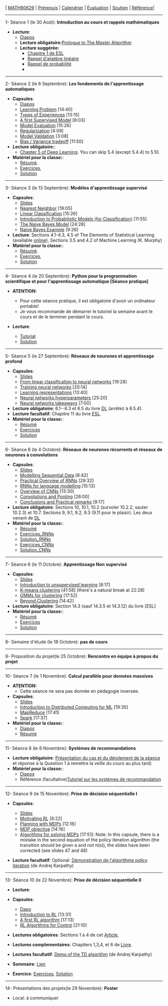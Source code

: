| [MATH80629](main.md) | [Prérequis](prerequisition.md) | [Calendrier](session.md) | [Évaluation](evaluation.md) |  [Soutien](support.md) | [Référence](refrence.md)|

___
1- <span style="font-size:1em;">Séance 1 (le 30 Août): **Introduction au cours et rappels mathématiques**</span>
- **Lecture**: 
  * [Diapos](https://www.cs.toronto.edu/~lcharlin/courses/60629/slides_intro_fr.pdf)
  * **Lecture obligatoire:**[Prologue to The Master Algorithm](http://homes.cs.washington.edu/~pedrod/Prologue.pdf)
  * **Lecture suggérée:**
    * [Chapitre 1 de ESL](https://web.stanford.edu/~hastie/Papers/ESLII.pdf)
    * [Rappel d'algèbre linéaire](https://www.deeplearningbook.org/contents/linear_algebra.html)
    * [Rappel de probabilité](https://www.deeplearningbook.org/contents/prob.html)
    * 

___
2- <span style="font-size:1em;">Séance 2 (le 6 Septembre): **Les fondements de l'apprentissage automatiques**</span> 
- **Capsules**: 
  * [Diapos](https://www.cs.toronto.edu/~lcharlin/courses/60629/slides_ml-fundamentals.pdf)
  * [Learning Problem](https://youtu.be/XHjYLAooCQI) [14:40]
  * [Types of Experiences](https://youtu.be/bUrw6MWiI7E) [13:15]
  * [A first Supervised Model](https://www.youtube.com/watch?v=fu8IBbPREBg) [8:03]
  * [Model Evaluation](https://youtu.be/jB69v09vrn8) [15:26]
  * [Regularization](https://www.youtube.com/watch?v=SFzhFrWOTEI) [4:09]
  * [Model Validation](https://www.youtube.com/watch?v=WoFGyFvyoeo) [3:08]
  * [Bias / Variance tradeoff](https://www.youtube.com/watch?v=L5Hehy9s8SI) [11:50]
- **Lecture obligatoire:**:  
  * [Chapter 5 of Deep Learning](http://www.deeplearningbook.org/contents/ml.html). You can skip 5.4 (except 5.4.4) to 5.10.  
- **Matériel pour la classe:**:  
  * [Résumé](https://www.cs.toronto.edu/~lcharlin/courses/60629/slides_ml-fundamentals_summary_fr.pdf).
  * [Exercices](https://colab.research.google.com/github/lcharlin/80-629/blob/master/week2-Fundamentals/Fundamentals_questions_fr.ipynb), 
  * [Solution](https://colab.research.google.com/github/lcharlin/80-629/blob/master/week2-Fundamentals/Fundamentals_answers_fr.ipynb)
  
___
3- <span style="font-size:1em;">Séance 3 (le 13 Septembre): **Modèles d'apprentissage supervisé**</span> 
- **Capsules**: 
  * [Slides](http://www.cs.toronto.edu/~lcharlin/courses/80-629/slides_supervised.pdf)
  * [Nearest Neighbor](https://youtu.be/wrpB9mxmhJc) [19:05]
  * [Linear Classification](https://youtu.be/Kv8Ab2I_7CM) [15:26]
  * [Introduction to Probabilistic Models (for Classification)](https://youtu.be/CnJTkeJpJLY) [11:55]
  * [The Naive Bayes Model](https://youtu.be/8L2ZM20BdoA) [24:28]
  * [Naive Bayes Example](https://youtu.be/xg8wZOr6zrY) [9:26]
- **Lecture**: Sections 4.1-4.3, 4.5 of The Elements of Statistical Learning (available [online](https://web.stanford.edu/~hastie/ElemStatLearn/)), Sections 3.5 and 4.2 of Machine Learning (K. Murphy)
- **Matériel pour la classe:**:  
  * [Résumé](https://www.cs.toronto.edu/~lcharlin/courses/60629/slidesClassificationSummary_fr.pdf).
  * [Exercices](https://colab.research.google.com/github/lcharlin/80-629/blob/master/week3-Supervised/Supervised_questions_fr.ipynb), 
  * [Solution](https://colab.research.google.com/github/lcharlin/80-629/blob/master/week3-Supervised/Supervised_answers_fr.ipynb)

___
4- <span style="font-size:1em;">Séance 4 (le 20 Septembre): **Python pour la programmation scientifique et pour l'apprentissage automatique [Séance pratique]**</span> 
- **ATENTION:** 
  * Pour cette séance pratique, il est obligatoire d'avoir un ordinateur portable!
  * Je vous recommande de démarrer le tutoriel la semaine avant le cours et de le terminer pendant le cours.

- **Lecture**: 
  * [Tutorial](https://colab.research.google.com/github/lcharlin/80-629/blob/master/week4-PracticalSession/Introduction%20pratique%20a%20l'apprentissage%20automatique.ipynb)
  * [Solution](https://colab.research.google.com/github/lcharlin/80-629/blob/master/week4-PracticalSession/Introduction%20pratique%20a%20l'apprentissage%20automatique_Solutions.ipynb)

___
5- <span style="font-size:1em;">Séance 5 (le 27 Septembre): **Réseaux de neurones et apprentissage profond**</span> 

- **Capsules**: 
  * [Slides](http://www.cs.toronto.edu/~lcharlin/courses/80-629/slides_nn.pdf)
  * [From linear classification to neural networks](https://youtu.be/Bs6NA2gGz78) [19:28]
  * [Training neural networks](https://youtu.be/c47a3YxIG7k) [20:14]
  * [Learning representations](https://youtu.be/N_JU7egyGGA)  [13:40]
  * [Neural networks hyperparameters](https://youtu.be/5axp1O299qM)  [25:20]
  * [Neural networks takeaways](https://youtu.be/Nqs-C7wBVQo) [7:00]
- **Lecture obligatoire**: 6.1--6.3 et 6.5 du livre [DL](http://www.deeplearningbook.org/contents/mlp.html) (arrëtez à 6.5.4).  
- **Lecture facultatif**:  Chapitre 11 du livre [ESL](https://web.stanford.edu/~hastie/Papers/ESLII.pdf).
- **Matériel pour la classe:**:  
  * [Résumé](https://www.cs.toronto.edu/~lcharlin/courses/60629/slides_nn_summary_fr.pdf)
  * [Exercices](https://colab.research.google.com/github/lcharlin/80-629/blob/master/week5-NeuralNetworks/Neural_Networks_questions_fr.ipynb)
  * [Solution](https://colab.research.google.com/github/lcharlin/80-629/blob/master/week5-NeuralNetworks/Neural_Networks_answers_fr.ipynb)

___
6- <span style="font-size:1em;">Séance 6 (le 4 Octobre): **Réseaux de neurones récurrents et réseaux de neurones à convolutions**</span> 
- **Capsules**: 
  * [Slides](http://www.cs.toronto.edu/~lcharlin/courses/80-629/slides_rnn-cnn.pdf)
  * [Modelling Sequential Data](https://youtu.be/Ra_n9vJ89wM) [8:42]
  * [Practical Overview of RNNs](https://youtu.be/2euWyjhO0GM) [29:32]
  * [RNNs for language modelling](https://youtu.be/K-l8zCBuJbM) [15:13]
  * [Overview of CNNs](https://youtu.be/EVZOThR2q1I) [13:30]
  * [Convolutions and Pooling](https://youtu.be/L8tbxFKKoVw) [26:00]
  * [Conclusions and Practical remarks](https://youtu.be/mA71uUtkcXw) [9:17]
- **Lecture obligatoire**: Sections 10, 10.1, 10.2 (survoler 10.2.2, sauter 10.2.3) et 10.7. Sections 9, 9.1, 9.2, 9.3 (9.11 pour le plaisir). Les deux venant de [DL](http://www.deeplearningbook.org/contents/mlp.html)
- **Matériel pour la classe:**:  
  * [Résumé](https://www.cs.toronto.edu/~lcharlin/courses/60629/slides_rnn-cnn_summary_fr.pdf)
  * [Exercices_RNNs](https://colab.research.google.com/github/lcharlin/80-629/blob/master/week6-RNNs%2BCNNs/RNNs_Questions_fr.ipynb)
  * [Solution_RNNs](https://colab.research.google.com/github/lcharlin/80-629/blob/master/week6-RNNs%2BCNNs/RNNs_Answers_fr.ipynb)
  * [Exercices_CNNs](https://colab.research.google.com/github/lcharlin/80-629/blob/master/week6-RNNs%2BCNNs/CNNs_Questions_fr.ipynb)
  * [Solution_CNNs](https://colab.research.google.com/github/lcharlin/80-629/blob/master/week6-RNNs%2BCNNs/CNNs_Answers_fr.ipynb)



___
7- <span style="font-size:1em;">Séance 6 (le 11 Octobre): **Apprentissage Non supervisé**</span> 
- **Capsules**: 
  * [Slides](http://www.cs.toronto.edu/~lcharlin/courses/80-629/slides_unsupervised.pdf)
  * [Introduction to unsupervised learning](https://youtu.be/z_PcTBDHvOs) [8:17]
  * [K-means clustering](https://youtu.be/9EFWKAQ3TSs) [41:58] (there's a natural break at 22:28)
  * [GMMs for clustering](https://youtu.be/OyK4tX2hjMc) [17:52]
  * [Beyond Clustering](https://youtu.be/zVoi--FTiYk) [14:42]
- **Lecture obligatoire**: Section 14.3 (sauf 14.3.5 et 14.3.12) du livre [ESL]
- **Matériel pour la classe:**:  
  * [Résumé](https://www.cs.toronto.edu/~lcharlin/courses/60629/slidesUnsupervisedSummary_fr.pdf)
  * [Exercices](https://colab.research.google.com/github/lcharlin/80-629/blob/master/week7-Unsupervised/Unsupervised_questions_fr.ipynb)
  * [Solution](https://colab.research.google.com/github/lcharlin/80-629/blob/master/week7-Unsupervised/Unsupervised_answers_fr.ipynb)

___
8- <span style="font-size:1em;"> Semaine d'étude (le 18 Octobre): **pas de cours** </span> 

___
9- <span style="font-size:1em;"> Proposition du projet(le 25 Octobre): **Rencontre en équipe à propos du projet**</span> 

___
10- <span style="font-size:1em;">Séance 7 (le 1 Novembre): **Calcul parallèle pour données massives**</span>
- **ATENTION:** 
  * Cette séance ne sera pas donnée en pédagogie inversée.
- **Capsules**: 
  * [Slides](http://www.cs.toronto.edu/~lcharlin/courses/80-629/slides_largeScale.pdf)
  * [Introduction to Distributed Computing for ML](https://youtu.be/CtYOBS9pDvg) [19:35]
  * [MapReduce](https://youtu.be/U3FLRYH3R5Q) [17:41]
  * [Spark](https://www.youtube.com/watch?v=4gOdejqyHng) [17:37]
- **Matériel pour la classe:**:  
  * [Diapos](https://www.cs.toronto.edu/~lcharlin/courses/60629/slides_largeScale_fr.pdf)
  * [Résumé](https://www.cs.toronto.edu/~lcharlin/courses/60629/summary-midterm-fr.pdf)
___
11- <span style="font-size:1em;">Séance 8 (le 8 Novembre): **Systèmes de recommandations**</span> 
- **Lecture obligatoire**: [Présentation du cas et du dérolement de la séance](https://www.cs.toronto.edu/~lcharlin/courses/60629/cas_Decathlon-preparation.pdf) et réponse à la Question 1 à remettre la veille du cours au plus tard)
- **Matériel pour la classe:**:  
  * [Diapos](https://www.cs.toronto.edu/~lcharlin/courses/60629/cas_Decathlon-diapos.pdf)
  * Référence (facultative)[Tutoriel sur les systèmes de recommandation](https://github.com/lcharlin/80-629/blob/master/week11-RecommenderSystems/Tutoriel-FR/SRMF%20-%20Questions.ipynb)
___
12- <span style="font-size:1em;">Séance 9 (le 15 Novembre): **Prise de décision séquentielle I**</span> 
- **Capsules**: 
  * [Slides](http://www.cs.toronto.edu/~lcharlin/courses/80-629/slides_rl.pdf)
  * [Motivating RL](https://youtu.be/V2WrKWyiPoQ) [8:22]
  * [Planning with MDPs](https://youtu.be/FwQQCSL5I_Y) [12:16]
  * [MDP objective](https://youtu.be/3vX-J61A8NQ) [14:16]
  * [Algorithms for solving MDPs](https://youtu.be/HBTyOjt4QBk) [17:51]: Note: In this capsule, there is a mistake in the second equation of the policy iteration algorithm (the transition should be given a and not π(s)), the slides have been corrected (see slides 47 and 48)

- **Lecture facultatif**: Optional: [Démonstration de l'algorithme policy iteration](https://www.cs.toronto.edu/~lcharlin/courses/60629/reinforcejs/gridworld_dp.html) (de Andrej Karpathy)

___
13- <span style="font-size:1em;">Séance 10 (le 22 Novembre): **Prise de décision séquentielle II**</span> 
- **Lecture**: 
- **Capsules**: 
  * [Dapo](http://www.cs.toronto.edu/~lcharlin/courses/80-629/slides_rl2.pdf)
  * [Introduction to RL](https://www.youtube.com/watch?v=VnZ4558bXys) [13:31]
  * [A first RL algorithm](https://www.youtube.com/watch?v=EYeACgMxHVk) [17:13]
  * [RL Algorithms for Control](https://www.youtube.com/watch?v=PeGnFc5S-f4) [21:10]

- **Lectures obligatoires**: Sections 1 à 4 de cet [Article](https://www.jair.org/index.php/jair/article/download/10166/24110/), 
- **Lectures complementaires**:  Chapiters 1,3,4, et 6 de [Livre](http://incompleteideas.net/book/the-book.html). 
- **Lectures facultatif**: [Demo of the TD algorithm](https://www.cs.toronto.edu/~lcharlin/courses/80-629/reinforcejs/gridworld_td.html) (de Andrej Karpathy)
- **Sommaire**: [Lien](colab.research.google.com/drive/1nwsuHsv2f_Ac151dtOegoTiXRk65Cjr0#scrollTo=Z_LTBtfMBvW_&uniqifier=1)
- **Exercice**: [Exercices](https://colab.research.google.com/github/lcharlin/80-629/blob/master/week13-RL/Monte_Carlo_Questions-fr.ipynb), [Solution](https://colab.research.google.com/github/lcharlin/80-629/blob/master/week13-RL/Monte_Carlo_Solution-fr.ipynb)

___
14- <span style="font-size:1em;">Présentations des projets(le 29 Novembre): **Poster**</span>
* Local: à communiquer




[def]: https://www.deeplearningbook.org/contents/prob.htmlS
